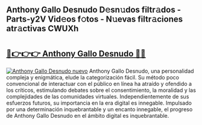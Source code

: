 ## Anthony Gallo Desnudo D𝚎sn𝚞dos filtr𝚊dos - Parts-y2V Vid𝚎os f𝚘tos - N𝚞evas filtr𝚊ciones atr𝚊ctivas CWUXh

# <h2><a href="http://mb8ojct.tromn.icu/?c=Anthony+Gallo+Desnudo">🔗👉👉👉 Anthony Gallo Desnudo 🔗🔗</a></h2>

[![Anthony Gallo Desnudo nuevo](https://i.imgur.com/pEAQMta.gif)](http://mb8ojct.tromn.icu/?c=Anthony+Gallo+Desnudo)
Anthony Gallo Desnudo, una personalidad compleja y enigmática, elude la categorización fácil. Su método poco convencional de interactuar con el público en línea ha atraído y ofendido a los críticos, estimulando debates sobre el consentimiento, la moralidad y las complejidades de las comunidades virtuales. Independientemente de sus esfuerzos futuros, su importancia en la era digital es innegable. Impulsado por una determinación inquebrantable y un encanto innegable, el progreso de Anthony Gallo Desnudo en el ámbito digital es inquebrantable.
